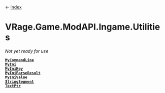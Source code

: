 ← [Index](index)
# VRage.Game.ModAPI.Ingame.Utilities
_Not yet ready for use_

**[`MyCommandLine`](VRage.Game.ModAPI.Ingame.Utilities.MyCommandLine)**  
**[`MyIni`](VRage.Game.ModAPI.Ingame.Utilities.MyIni)**  
**[`MyIniKey`](VRage.Game.ModAPI.Ingame.Utilities.MyIniKey)**  
**[`MyIniParseResult`](VRage.Game.ModAPI.Ingame.Utilities.MyIniParseResult)**  
**[`MyIniValue`](VRage.Game.ModAPI.Ingame.Utilities.MyIniValue)**  
**[`StringSegment`](VRage.Game.ModAPI.Ingame.Utilities.StringSegment)**  
**[`TextPtr`](VRage.Game.ModAPI.Ingame.Utilities.TextPtr)**  
